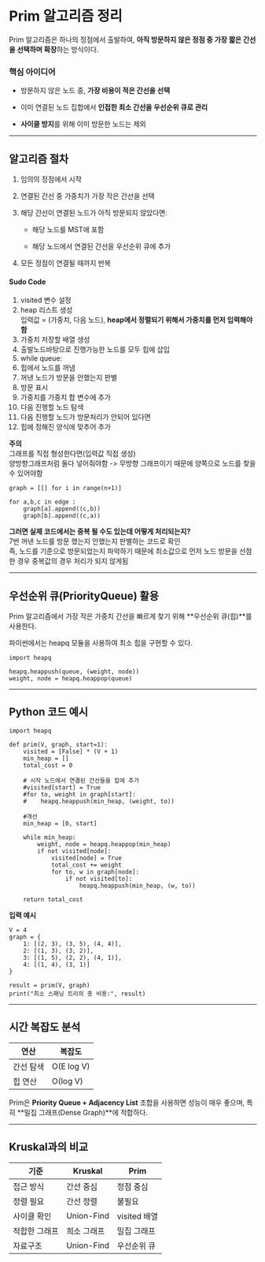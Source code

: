 # **Prim 알고리즘 정리**

Prim 알고리즘은 하나의 정점에서 출발하여, **아직 방문하지 않은 정점 중 가장 짧은 간선을 선택하며 확장**하는 방식이다.

### **핵심 아이디어**

- 방문하지 않은 노드 중, **가장 비용이 적은 간선을 선택**
    
- 이미 연결된 노드 집합에서 **인접한 최소 간선을 우선순위 큐로 관리**
    
- **사이클 방지**를 위해 이미 방문한 노드는 제외
    

---

## **알고리즘 절차**

1. 임의의 정점에서 시작
    
2. 연결된 간선 중 가중치가 가장 작은 간선을 선택
    
3. 해당 간선이 연결된 노드가 아직 방문되지 않았다면:
    
    - 해당 노드를 MST에 포함
        
    - 해당 노드에서 연결된 간선을 우선순위 큐에 추가
        
    
4. 모든 정점이 연결될 때까지 반복

#### Sudo Code
1. visited 변수 설정
2. heap 리스트 생성  
	입력값 = (가중치, 다음 노드), **heap에서 정렬되기 위해서 가중치를 먼저 입력해야함**
3. 가중치 저장할 배열 생성
4. 출발노드바탕으로 진행가능한 노드를 모두 힙에 삽입
5. while queue:
6. 힙에서 노드를 꺼냄
7. 꺼낸 노드가 방문을 안했는지 판별
8. 방문 표시
9. 가중치를 가중치 합 변수에 추가
10. 다음 진행할 노드 탐색
11. 다음 진행할 노드가 방문처리가 안되어 있다면
12. 힙에 정해진 양식에 맞추어 추가

**주의**  
그래프를 직접 형성한다면(입력값 직접 생성)  
양방향그래프처럼 둘다 넣어줘야함  -> 무방향 그래프이기 때문에 양쪽으로 노드를 찾을 수 있어야함  

```
graph = [[] for i in range(n+1)]

for a,b,c in edge :
	graph[a].append((c,b))
	graph[b].append((c,a))
```

**그러면 실제 코드에서는 중복 될 수도 있는데 어떻게 처리되는지?**  
7번 꺼낸 노드를 방문 했는지 안했는지 판별하는 코드로 확인  
즉, 노드를 기준으로 방문되었는지 파악하기 때문에 최소값으로 먼저 노드 방문을 선점한 경우 중복값의 경우 처리가 되지 않게됨  

---

## **우선순위 큐(PriorityQueue) 활용**

  

Prim 알고리즘에서 가장 작은 가중치 간선을 빠르게 찾기 위해 **우선순위 큐(힙)**를 사용한다.

  

파이썬에서는 heapq 모듈을 사용하여 최소 힙을 구현할 수 있다.

```
import heapq

heapq.heappush(queue, (weight, node))
weight, node = heapq.heappop(queue)
```

---

## **Python 코드 예시**

```
import heapq

def prim(V, graph, start=1):
    visited = [False] * (V + 1)
    min_heap = []
    total_cost = 0

    # 시작 노드에서 연결된 간선들을 힙에 추가
    #visited[start] = True
    #for to, weight in graph[start]:
    #    heapq.heappush(min_heap, (weight, to))

	#개선
	min_heap = [0, start]

    while min_heap:
        weight, node = heapq.heappop(min_heap)
        if not visited[node]:
            visited[node] = True
            total_cost += weight
            for to, w in graph[node]:
                if not visited[to]:
                    heapq.heappush(min_heap, (w, to))

    return total_cost
```

**입력 예시**
```
V = 4
graph = {
    1: [(2, 3), (3, 5), (4, 4)],
    2: [(1, 3), (3, 2)],
    3: [(1, 5), (2, 2), (4, 1)],
    4: [(1, 4), (3, 1)]
}

result = prim(V, graph)
print("최소 스패닝 트리의 총 비용:", result)
```

---
## **시간 복잡도 분석**

| **연산** | **복잡도**    |
| ------ | ---------- |
| 간선 탐색  | O(E log V) |
| 힙 연산   | O(log V)   |

Prim은 **Priority Queue + Adjacency List** 조합을 사용하면 성능이 매우 좋으며, 특히 **밀집 그래프(Dense Graph)**에 적합하다.

---

## **Kruskal과의 비교**

|**기준**|**Kruskal**|**Prim**|
|---|---|---|
|접근 방식|간선 중심|정점 중심|
|정렬 필요|간선 정렬|불필요|
|사이클 확인|Union-Find|visited 배열|
|적합한 그래프|희소 그래프|밀집 그래프|
|자료구조|Union-Find|우선순위 큐|
